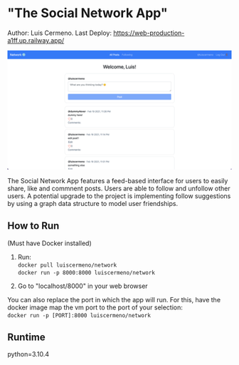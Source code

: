# "The Social Network App"
Author: Luis Cermeno. 
Last Deploy: https://web-production-a1ff.up.railway.app/

![Screenshot](network1.png)

The Social Network App features a feed-based interface for users to easily share, like and commnent posts. Users are able to follow and unfollow other users. A potential upgrade to the project is implementing follow suggestions by using a graph data structure to model user friendships.

## How to Run
(Must have Docker installed)

1. Run:  
`docker pull luiscermeno/network`  
`docker run -p 8000:8000 luiscermeno/network`

2. Go to "localhost/8000" in your web browser

You can also replace the port in which the app will run. For this, have the docker image map the vm port to the port of your selection:  
`docker run -p [PORT]:8000 luiscermeno/network`  


## Runtime
python=3.10.4
